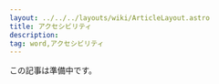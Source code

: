 ```yaml
---
layout: ../../../layouts/wiki/ArticleLayout.astro
title: アクセシビリティ
description:
tag: word,アクセシビリティ
---
```


この記事は準備中です。
